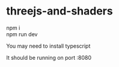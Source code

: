 # threejs-and-shaders  

npm i  
npm run dev  
  
You may need to install typescript  
  
It should be running on port :8080  
